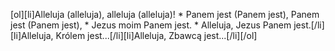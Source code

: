 [ol][li]Alleluja (alleluja), alleluja (alleluja)! * Panem jest (Panem jest), Panem jest (Panem jest), * Jezus moim Panem jest. * Alleluja, Jezus Panem jest.[/li][li]Alleluja, Królem jest...[/li][li]Alleluja, Zbawcą jest...[/li][/ol]